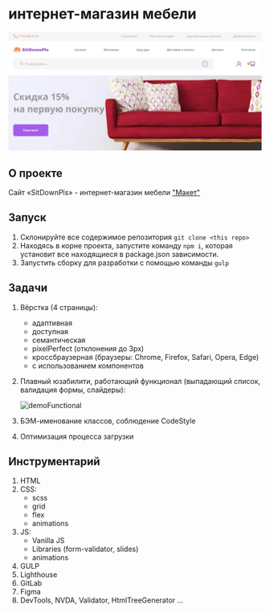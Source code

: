 # интернет-магазин мебели 
![hero-section](src/resources/hero-demo.webp)
## О проекте

Сайт «SitDownPls» - интернет-магазин мебели
["Макет"](https://www.figma.com/file/zN3LohS0xcG9Ma0ZjJRfxa/sdp.ru-(Copy)?type=design&node-id=0%3A1&mode=dev)


## Запуск
1. Склонируйте все содержимое репозитория `git clone <this repo>`
1. Находясь в корне проекта, запустите команду `npm i`, которая установит все находящиеся в package.json зависимости.
1. Запустить сборку для разработки с помощью команды `gulp`


## Задачи

1. Вёрстка (4 страницы):
   - адаптивная
   - доступная
   - семантическая 
   - pixelPerfect (отклонения до 3px)
   - кроссбраузерная (браузеры: Chrome, Firefox, Safari, Opera, Edge)
   - с использованием компонентов  
1. Плавный юзабилити, работающий функционал (выпадающий список, валидация формы, слайдеры):
     
   ![demoFunctional](https://github.com/MarinaLukoshevich/website-furniture-store/blob/master/src/resources/demo-website.gif)

1. БЭМ-именование классов, соблюдение CodeStyle
1. Оптимизация процесса загрузки

## Инструментарий

1. HTML
1. CSS:
   - scss
   - grid
   - flex
   - animations
1. JS:
   - Vanilla JS
   - Libraries (form-validator, slides)
   - animations
2. GULP
3. Lighthouse
1. GitLab
1. Figma
1. DevTools, NVDA, Validator, HtmlTreeGenerator …
